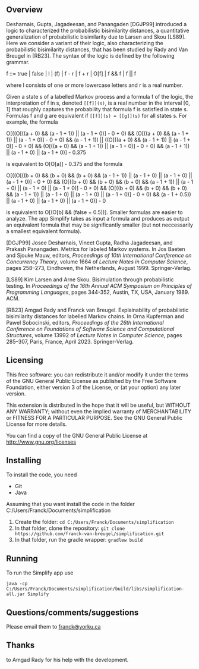 Overview
--------

Desharnais, Gupta, Jagadeesan, and Panangaden [DGJP99] introduced a logic to characterized the probabilistic bisimilarity distances, a quantitative generalization of probabilistic bisimilarity due to Larsen and Skou [LS89].  Here we consider a variant of their logic, also characterizing the probabilistic bisimilarity distances, that has been studied by Rady and Van Breugel in [RB23].  The syntax of the logic is defined by the following grammar.

f ::= true | false | l | (f) | f - r | f + r | O[f] | f && f | f || f

where l consists of one or more lowercase letters and r is a real number.

Given a state s of a labelled Markov process and a formula f of the logic, the interpretation of f in s, denoted `[[f]](s)`, is a real number in the interval [0, 1] that roughly captures the probability that formula f is satisfied in state s.  
Formulas f and g are equivalent if `[[f]](s) = [[g]](s)` for all states s.  For example, the formula

O[((O[((a + 0) && (a - 1 + 1)) || (a - 1 + 0)] - 0 + 0) && (O[((a + 0) && (a - 1 + 1)) || (a - 1 + 0)] - 0 + 0) && (a - 1 + 1)) || ((O[((a + 0) && (a - 1 + 1)) || (a - 1 + 0)] - 0 + 0) && (O[((a + 0) && (a - 1 + 1)) || (a - 1 + 0)] - 0 + 0) && (a - 1 + 1)) || (a - 1 + 0) || (a - 1 + 0)] - 0.375

is equivalent to O[O[a]] - 0.375 and the formula

O[((O[((b + 0) && (b + 0) && (b + 0) && (a - 1 + 1)) || (a - 1 + 0) || (a - 1 + 0) || (a - 1 + 0)] - 0 + 0) && (O[((b + 0) && (b + 0) && (b + 0) && (a - 1 + 1)) || (a - 1 + 0) || (a - 1 + 0) || (a - 1 + 0)] - 0 + 0) && (O[((b + 0) && (b + 0) && (b + 0) && (a - 1 + 1)) || (a - 1 + 0) || (a - 1 + 0) || (a - 1 + 0)] - 0 + 0) && (a - 1 + 0.5)) || (a - 1 + 0) || (a - 1 + 0) || (a - 1 + 0)] - 0

is equivalent to O[(O[b] && (false + 0.5))].  Smaller formulas are easier to analyze.  The app Simplify takes as input a formula and produces as output an equivalent formula that may be significantly smaller (but not neccessarily a smallest equivalent formula).

[DGJP99] Josee Desharnais, Vineet Gupta, Radha Jagadeesan, and Prakash Panangaden. Metrics for labeled Markov systems. In Jos Baeten and Sjouke Mauw, editors, *Proceedings of 10th International Conference on Concurrency Theory*, volume 1664 of *Lecture Notes in Computer Science*, pages 258–273, Eindhoven, the Netherlands, August 1999. Springer-Verlag.  

[LS89] Kim Larsen and Arne Skou. Bisimulation through probabilistic testing. In *Proceedings of the 16th Annual ACM Symposium on Principles of Programming Languages*, pages 344-352, Austin, TX, USA, January 1989. ACM.  

[RB23] Amgad Rady and Franck van Breugel. Explainability of probabilistic bisimilarity distances for labelled Markov chains. In Orna Kupferman and Pawel Sobocinski, editors, *Proceedings of the 26th International Conference on Foundations of Software Science and Computational Structures*, volume 13992 of *Lecture Notes in Computer Science*, pages 285–307, Paris, France, April 2023. Springer-Verlag.  

Licensing
---------

This free software: you can redistribute it and/or modify it under the terms of the GNU General Public License as published by the Free Software Foundation, either version 3 of the License, or (at your option) any later version.

This extension is distributed in the hope that it will be useful, but WITHOUT ANY WARRANTY; without even the implied warranty of MERCHANTABILITY or FITNESS FOR A PARTICULAR PURPOSE.  See the GNU General Public License for more details.

You can find a copy of the GNU General Public License at http://www.gnu.org/licenses

Installing 
----------

To install the code, you need
- Git
- Java

Assuming that you want install the code in the folder C:/Users/Franck/Documents/simplification

1. Create the folder: ```cd C:/Users/Franck/Documents/simplification```
2. In that folder, clone the repository: ```git clone https://github.com/franck-van-breugel/simplification.git```
3. In that folder, run the gradle wrapper: ```gradlew build```

Running
-------

To run the Simplify app use

```java -cp C:/Users/Franck/Documents/simplification/build/libs/simplification-all.jar Simplify```

Questions/comments/suggestions
------------------------------

Please email them to franck@yorku.ca

Thanks
------

to Amgad Rady for his help with the development.
